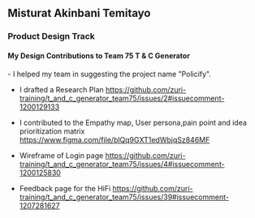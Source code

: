 ## Misturat Akinbani Temitayo
### Product Design Track
#### My Design Contributions to Team 75 T &amp; C Generator


- I helped my team in suggesting the project name "Policify".

- I drafted a Research Plan 
https://github.com/zuri-training/t_and_c_generator_team75/issues/2#issuecomment-1200129133

- I contributed to the Empathy map, User persona,pain point and idea prioritization matrix
https://www.figma.com/file/blQq9GXT1edWbjqSz846MF

- Wireframe of Login page 
https://github.com/zuri-training/t_and_c_generator_team75/issues/4#issuecomment-1200125830

- Feedback page for the HiFi
https://github.com/zuri-training/t_and_c_generator_team75/issues/39#issuecomment-1207281627
